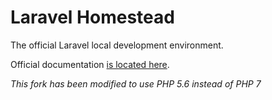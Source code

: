 # Laravel Homestead

The official Laravel local development environment.

Official documentation [is located here](http://laravel.com/docs/homestead).

*This fork has been modified to use PHP 5.6 instead of PHP 7*
